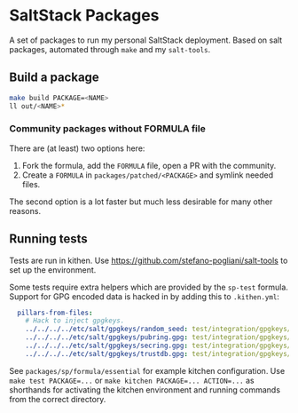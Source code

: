 SaltStack Packages
==================
A set of packages to run my personal SaltStack deployment.
Based on salt packages, automated through `make` and my `salt-tools`.


Build a package
---------------
```bash
make build PACKAGE=<NAME>
ll out/<NAME>*
```

### Community packages without FORMULA file
There are (at least) two options here:

  1. Fork the formula, add the `FORMULA` file, open a PR with the community.
  2. Create a `FORMULA` in `packages/patched/<PACKAGE>` and symlink needed files.

The second option is a lot faster but much less desirable for many other reasons.


Running tests
-------------
Tests are run in kithen.
Use https://github.com/stefano-pogliani/salt-tools to set up the environment.

Some tests require extra helpers which are provided by the `sp-test` formula.
Support for GPG encoded data is hacked in by adding this to `.kithen.yml`:
```yaml
  pillars-from-files:
    # Hack to inject gpgkeys.
    ../../../../etc/salt/gpgkeys/random_seed: test/integration/gpgkeys/random_seed
    ../../../../etc/salt/gpgkeys/pubring.gpg: test/integration/gpgkeys/pubring.gpg
    ../../../../etc/salt/gpgkeys/secring.gpg: test/integration/gpgkeys/secring.gpg
    ../../../../etc/salt/gpgkeys/trustdb.gpg: test/integration/gpgkeys/trustdb.gpg
```

See `packages/sp/formula/essential` for example kitchen configuration.
Use `make test PACKAGE=...` or `make kitchen PACKAGE=... ACTION=...`
as shorthands for activating the kitchen environment and running commands
from the correct directory.
